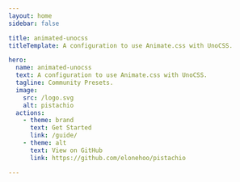 ```yaml
---
layout: home
sidebar: false

title: animated-unocss
titleTemplate: A configuration to use Animate.css with UnoCSS.

hero:
  name: animated-unocss
  text: A configuration to use Animate.css with UnoCSS.
  tagline: Community Presets.
  image:
    src: /logo.svg
    alt: pistachio
  actions:
    - theme: brand
      text: Get Started
      link: /guide/
    - theme: alt
      text: View on GitHub
      link: https://github.com/elonehoo/pistachio

---
```


<script setup lang="ts">
import { onMounted } from 'vue'
onMounted(()=>{
document.getElementsByClassName('VPImage')[0].classList.add('animate-rubber-band','animate-count-infinite','animate-duration-1s')
})
</script>


<Animated/>
